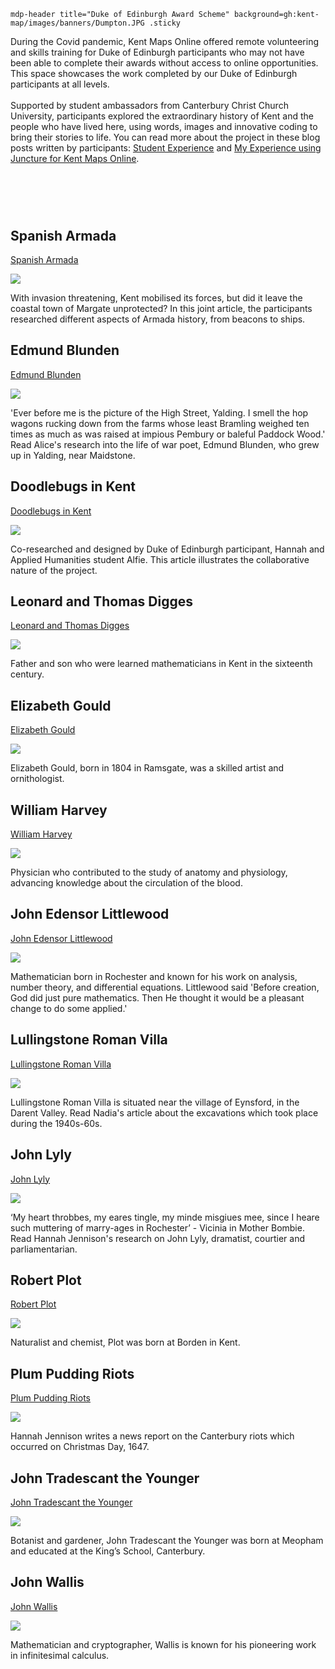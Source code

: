 `mdp-header title="Duke of Edinburgh Award Scheme" background=gh:kent-map/images/banners/Dumpton.JPG .sticky`

During the Covid pandemic, Kent Maps Online offered remote volunteering and skills training for Duke of Edinburgh participants who may not have been able to complete their awards without access to online opportunities. This space showcases the work completed by our Duke of Edinburgh participants at all levels. 
<br><br>
Supported by student ambassadors from Canterbury Christ Church University, participants explored the extraordinary history of Kent and the people who have lived here, using words, images and innovative coding to bring their stories to life. You can read more about the project in these blog posts written by participants: [Student Experience](https://blogs.canterbury.ac.uk/fahe/student-experience-duke-of-edinburgh-scheme/) and [My Experience using Juncture for Kent Maps Online](https://labs.jstor.org/blog/carina-chan-on-juncture-and-kent-maps/).

# &nbsp; 
<param class="cards">

## Spanish Armada

[Spanish Armada](/16c/16c-spanish-armada)

![](https://raw.githubusercontent.com/kent-map/images/main/thumbnails/wartime_Spanish_Armada.jpg)

With invasion threatening, Kent mobilised its forces, but did it leave the coastal town of Margate unprotected? In this joint article, the participants researched different aspects of Armada history, from beacons to ships.

## Edmund Blunden

[Edmund Blunden](/20c/20c-blunden-biography)

![](https://raw.githubusercontent.com/kent-map/images/main/thumbnails/the_garden_of_england1.jpg)

'Ever before me is the picture of the High Street, Yalding. I smell the hop wagons rucking down from the farms whose least Bramling weighed ten times as much as was raised at impious Pembury or baleful Paddock Wood.' Read Alice's research into the life of war poet, Edmund Blunden, who grew up in Yalding, near Maidstone.

## Doodlebugs in Kent

[Doodlebugs in Kent](/20c/ww2-doodlebug)

![](https://raw.githubusercontent.com/kent-map/images/main/thumbnails/war_in_kent1.jpg)

Co-researched and designed by Duke of Edinburgh participant, Hannah and Applied Humanities student Alfie. This article illustrates the collaborative nature of the project. 

## Leonard and Thomas Digges

[Leonard and Thomas Digges](/16c/16c-digges-biography)

![](https://raw.githubusercontent.com/kent-map/images/main/thumbnails/16c_Leonard_and_Thomas_Digges.jpg)

Father and son who were learned mathematicians in Kent in the sixteenth century.

## Elizabeth Gould

[Elizabeth Gould](/19c/19c-gould-biography)

![](https://raw.githubusercontent.com/kent-map/images/main/thumbnails/artists_Elizabeth_Gould.jpg)

Elizabeth Gould, born in 1804 in Ramsgate, was a skilled artist and ornithologist.

## William Harvey

[William Harvey](/17c/17c-william-harvey)

![](https://raw.githubusercontent.com/kent-map/images/main/thumbnails/garden_John_Tradescant.jpg)

Physician who contributed to the study of anatomy and physiology, advancing knowledge about the circulation of the blood.

## John Edensor Littlewood

[John Edensor Littlewood](/19c/19c-edensor-littlewood)

![](https://raw.githubusercontent.com/kent-map/images/main/thumbnails/science_John_Edensor_Littlewood.jpg)

Mathematician born in Rochester and known for his work on analysis, number theory, and differential equations. Littlewood said 'Before creation, God did just pure mathematics. Then He thought it would be a pleasant change to do some applied.' 

## Lullingstone Roman Villa

[Lullingstone Roman Villa](/built/lullingstone-roman-villa)

![](https://iiif.juncture-digital.org/thumbnail?url=https://upload.wikimedia.org/wikipedia/commons/d/d6/Painted_Walls_from_Lullinstone_Roman_Villa%2C_4th_century_AD%2C_British_Museum_%2816119773582%29.jpg)

Lullingstone Roman Villa is situated near the village of Eynsford, in the Darent Valley. Read Nadia's article about the excavations which took place during the 1940s-60s.

## John Lyly

[John Lyly](/16c/16c-lyly-biography)

![](https://raw.githubusercontent.com/kent-map/images/main/thumbnails/theatre_John_Lyly.jpg)

‘My heart throbbes, my eares tingle, my minde misgiues mee, since I heare such muttering of marry-ages in Rochester’ - Vicinia in Mother Bombie. Read Hannah Jennison's research on John Lyly, dramatist, courtier and parliamentarian.

## Robert Plot

[Robert Plot](/17c/17c-robert-plot)

![](https://iiif.juncture-digital.org/thumbnail?url=https://upload.wikimedia.org/wikipedia/commons/a/ac/Plot_memorial%2C_Borden.jpg)

Naturalist and chemist, Plot was born at Borden in Kent.

## Plum Pudding Riots

[Plum Pudding Riots](/17c/17c-plum-pudding-riots)

![](https://raw.githubusercontent.com/kent-map/images/main/thumbnails/garden_John_Tradescant.jpg)

Hannah Jennison writes a news report on the Canterbury riots which occurred on Christmas Day, 1647.

## John Tradescant the Younger

[John Tradescant the Younger](/17c/17c-john-tradescant-younger)

![](https://iiif.juncture-digital.org/thumbnail?url=https://upload.wikimedia.org/wikipedia/commons/b/b1/The_floral_cabinet_and_magazine_of_exotic_botany_%281840%29_%2814798644443%29.jpg)

Botanist and gardener, John Tradescant the Younger was born at Meopham and educated at the King’s School, Canterbury.

## John Wallis

[John Wallis](/17c/17c-wallis-biography)

![](https://raw.githubusercontent.com/kent-map/images/main/thumbnails/garden_John_Tradescant.jpg)

Mathematician and cryptographer, Wallis is known for his pioneering work in infinitesimal calculus.

